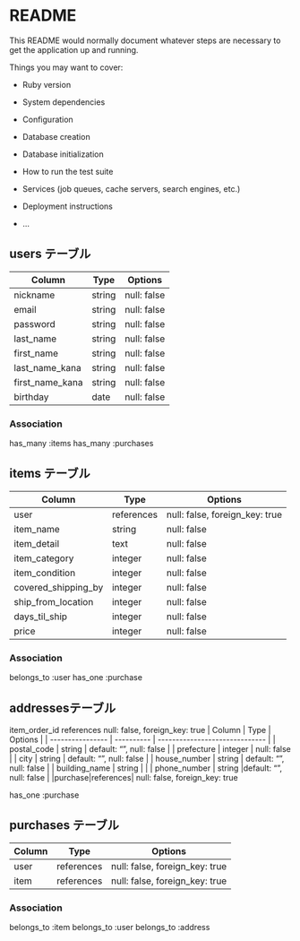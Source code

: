 # README

This README would normally document whatever steps are necessary to get the
application up and running.

Things you may want to cover:

* Ruby version

* System dependencies

* Configuration

* Database creation

* Database initialization

* How to run the test suite

* Services (job queues, cache servers, search engines, etc.)

* Deployment instructions

* ...


## users テーブル
| Column                | Type    | Options     |
| --------------------- | ------- | ----------- |
| nickname              | string  | null: false|
| email                 | string  | null: false |
| password              | string  | null: false |
| last_name             | string  | null: false |
| first_name            | string  | null: false |
| last_name_kana     | string  | null: false |
| first_name_kana    | string  | null: false |
| birthday              | date    | null: false |
### Association
has_many :items
has_many :purchases
## items テーブル
| Column               | Type       | Options                        |
| -------------------- | ---------- | ------------------------------ |
| user                 | references | null: false, foreign_key: true |
| item_name            | string     | null: false                    |
| item_detail          | text       | null: false                    |
| item_category        | integer    | null: false                    |
| item_condition       | integer    | null: false                    |
| covered_shipping_by  | integer    | null: false                    |
| ship_from_location   | integer    | null: false                    |
| days_til_ship        | integer    | null: false                    |
| price                | integer    | null: false                    |
### Association
belongs_to :user
has_one    :purchase
## addressesテーブル
item_order_id	references	null: false, foreign_key: true
| Column           | Type       | Options                        |
| ---------------- | ---------- | ------------------------------ |
| postal_code      | string     | default: “”, null: false       |
| prefecture       | integer    | null: false                    |
| city             | string     | default: “”, null: false       |
| house_number     | string     | default: “”, null: false       |
| building_name    | string     |                                |
| phone_number     | string     |default: “”, null: false        |
|purchase|references| null: false, foreign_key: true

has_one :purchase
## purchases テーブル
| Column           | Type       | Options                        |
| ---------------- | ---------- | ------------------------------ |
| user             | references | null: false, foreign_key: true |
| item             | references | null: false, foreign_key: true |
### Association
belongs_to :item
belongs_to :user
belongs_to :address